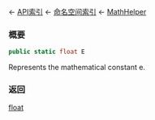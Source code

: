 ← [API索引](Api-Index) ← [命名空间索引](Namespace-Index) ← [MathHelper](VRageMath.MathHelper)

### 概要

```csharp
public static float E
```

Represents the mathematical constant e.

### 返回

[float](https://docs.microsoft.com/en-us/dotnet/api/System.Single?view=netframework-4.6)

